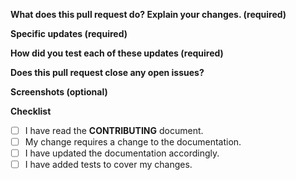 <!-------------------------------------------------------------------------
 | Thanks for send a pull request! 🎉
 | First, please make sure you familiar with the contribution guidelines
 | https://github.com/livepeer/livepeer.studio/blob/master/CONTRIBUTING.md
 -------------------------------------------------------------------------->

**What does this pull request do? Explain your changes. (required)**

<!-- A clear and concise description of what this pull request does. -->

**Specific updates (required)**

<!--- List out all significant updates your code introduces -->

**How did you test each of these updates (required)**

<!-- A detailed description of how you tested your code changes. Include details of your testing environment, and the tests you ran to see how your change affects other areas of the code, etc. -->

**Does this pull request close any open issues?**

<!-- Fixes # -->

**Screenshots (optional)**

<!-- Drag some screenshots here, if applicable -->

**Checklist**

<!--- Go over all the following points, and put an `x` in all the boxes that apply. -->
<!--- If you're unsure about any of these, don't hesitate to ask. We're here to help! -->

- [ ] I have read the **CONTRIBUTING** document.
- [ ] My change requires a change to the documentation.
- [ ] I have updated the documentation accordingly.
- [ ] I have added tests to cover my changes.
